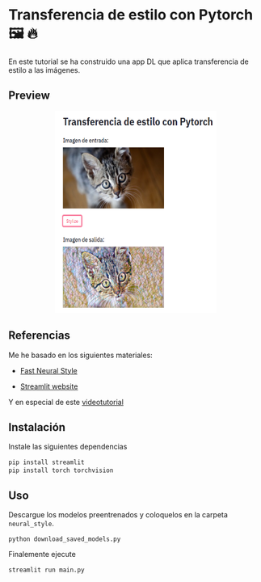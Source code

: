 # Transferencia de estilo con Pytorch 🖼️ 🔥 
En este tutorial se ha construido una app DL que aplica transferencia de estilo a las imágenes.

## Preview
<p align="center">
  <img width="320" height="400" src="src/example.png">
</p>
  
## Referencias
Me he basado en los siguientes materiales:
- [Fast Neural Style](https://github.com/pytorch/examples/tree/master/fast_neural_style)

- [Streamlit website](https://www.streamlit.io/)

Y en especial de este [videotutorial](https://youtu.be/M3lZNbFJ6I0)

## Instalación
Instale las siguientes dependencias
```console
pip install streamlit
pip install torch torchvision
```

## Uso
Descargue los modelos preentrenados y coloquelos en la carpeta `neural_style`.
```console
python download_saved_models.py
```

Finalemente ejecute
```console
streamlit run main.py
```